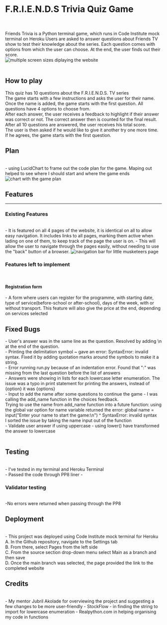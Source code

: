 <h1>F.R.I.E.N.D.S Trivia Quiz Game</h1>
<br>
<br>
Friends Trivia is a Python terminal game, which runs in Code Institute mock terminal on Heroku
Users are asked to answer questions about Friends TV show to test their knowledge about the series. 
Each question comes with options from which the user can choose.
At the end, the user finds out their score.
<br>
<img src="assets/images/responsive.jpg" alt="multiple screen sizes diplaying the website">
<br>
<br>
<h2>How to play</h2>
This quiz has 10 questions about the F.R.I.E.N.D.S. TV series <br>
The game starts with a few instructions and asks the user for their name.<br>
Once the name is added, the game starts with the first question. All questions have 4 options to choose from.<br>
After each answer, the user receives a feedback to highlight if their answer was correct or not. The correct answer then is counted for the final result.<br>
After all 10 questions are answered, the user receives his total score.<br>
The user is then asked if he would like to give it another try one more time. If he agrees, the game starts with the first question.
<br>
<h2>Plan</h3>
<br>
- using LucidChart to frame out the code plan for the game. Maping out helped to see where I should start and where the game ends
<br>
<img src="assets/images/workflowchart" alt="chart with the game plan">
<br>
<h2>Features</h2>
<hr>
<h3>Existing Features</h3>
<br>
- It is featured on all 4 pages of the website, it is identical on all to allow easy navigation. It includes links to all pages, marking them active when lading on one of them, to keep track of the page the user is on.
- This will allow the user to navigate through the pages easily, without needing to use the "back" button of a browser.
<img src="assets/images/nav-bar.jpg" alt="navigation bar for little musketeers page">
<br>
<h3>Features left to implement</h3>
<br>
<h4>Registration form</h4>
- A form where users can register for the programme, with starting date, type of service(before-school or after-school), days of the week, with or without transport. This feature will also give the price at the end, depending on services selected
<br>
<h2>Fixed Bugs</h2>
- User's answer was in the same line as the question. Resolved by adding \n at the end of the question.<br>
- Printing the delimitation symbol ~ gave an error: SyntaxError: invalid syntax. Fixed it by adding quotation marks around the symbols to make it a string.<br>
- Error running run.py because of an indentation error. Found that ":" was missing from the last question before the list of answers<br>
- Answers were showing in lists for each lowercase letter enumeration. The issue was a typo in print statement for printing the answers, instead of {option} it was {options}<br>
- Input to add the name after some questions to continue the game - I was calling the add_name function in the choices feedback.<br>
Trying to use the name from add_name function into a future function: using the global var option for name variable returned the error: global name = input("Enter your name to start the game:\n")
                ^
SyntaxError: invalid syntax<br>
I sorted the issue by taking the name input out of the function<br>
- Validate user answer if using uppercase - using lower() have transformed the answer to lowercase<br>
<br>
<h2>Testing</h2>
<br>
- I've tested in my terminal and Heroku Terminal<br>
- Passed the code through PP8 liner
- 
<h3>Validator testing</h3>
<br>
-No errors were returned when passing through the PP8 
<br>
<h2>Deployment</h2>
<br>
- This project was deployed using Code Institute mock terminal for Heroku
<br>
A. In the Github repository, navigate to the Settings tab
<br>
B. From there, select Pages from the left side
<br>
C. From the source section drop-down menu select Main as a branch and then save
<br>
D. Once the main branch was selected, the page provided the link to the completed website
<br>
<h2>Credits</h2>
<br>
- My mentor Jubril Akolade for overviewing the project and suggesting a few changes to be more user-friendly
- StockFlow - in finding the string to import for lowercase enumeration
- Realpython.com in helping organising my code in functions